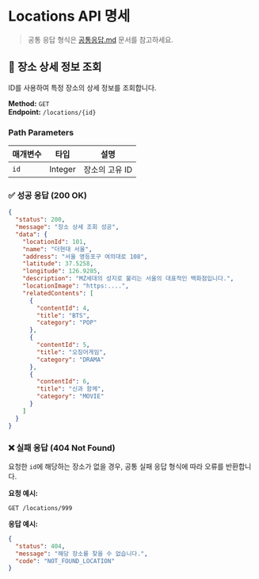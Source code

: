# Locations API 명세

> 공통 응답 형식은 [공통응답.md](./공통응답.md) 문서를 참고하세요.

## 📍 장소 상세 정보 조회

ID를 사용하여 특정 장소의 상세 정보를 조회합니다.

**Method:** `GET`  
**Endpoint:** `/locations/{id}`

### Path Parameters

| 매개변수 | 타입    | 설명           |
| -------- | ------- | -------------- |
| `id`     | Integer | 장소의 고유 ID |

### ✅ 성공 응답 (200 OK)

```json
{
  "status": 200,
  "message": "장소 상세 조회 성공",
  "data": {
    "locationId": 101,
    "name": "더현대 서울",
    "address": "서울 영등포구 여의대로 108",
    "latitude": 37.5258,
    "longitude": 126.9285,
    "description": "MZ세대의 성지로 불리는 서울의 대표적인 백화점입니다.",
    "locationImage": "https:....",
    "relatedContents": [
      {
        "contentId": 4,
        "title": "BTS",
        "category": "POP"
      },
      {
        "contentId": 5,
        "title": "오징어게임",
        "category": "DRAMA"
      },
      {
        "contentId": 6,
        "title": "신과 함께",
        "category": "MOVIE"
      }
    ]
  }
}
```

### ❌ 실패 응답 (404 Not Found)

요청한 `id`에 해당하는 장소가 없을 경우, 공통 실패 응답 형식에 따라 오류를 반환합니다.

**요청 예시:**

```
GET /locations/999
```

**응답 예시:**

```json
{
  "status": 404,
  "message": "해당 장소를 찾을 수 없습니다.",
  "code": "NOT_FOUND_LOCATION"
}
```
